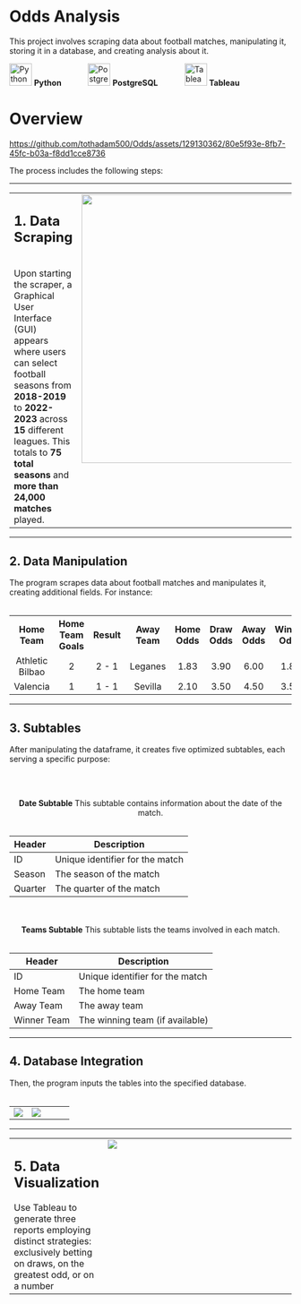 # Odds Analysis
This project involves scraping data about football matches, manipulating it, storing it in a database, and creating analysis about it.
<p>
  <span style="display: inline-block; margin-right: 20px; vertical-align: middle;">
    <img width="40" src="https://github.com/tothadam500/Odds/assets/129130362/00b2b9f2-5d3d-4f94-8579-050300b1ac88.png" alt="Python Logo">
    <strong>Python</strong>
  </span>&nbsp;&nbsp;&nbsp;&nbsp;&nbsp;&nbsp;

  <span style="display: inline-block; margin-right: 20px; vertical-align: middle;">
    <img width="40" src="https://github.com/tothadam500/Odds/assets/129130362/ff68ea55-63b7-42ce-8dac-24a52bd8d15f.png" alt="PostgreSQL Logo">
    <strong>PostgreSQL</strong>
  </span>&nbsp;&nbsp;&nbsp;&nbsp;&nbsp;&nbsp;

  <span style="display: inline-block; vertical-align: middle;">
    <img width="40" src="https://github.com/tothadam500/Odds/assets/129130362/5dc5370c-3915-48ad-b574-438e64b38ad0.png" alt="Tableau Logo">
    <strong>Tableau</strong>
  </span>
</p>

# Overview

https://github.com/tothadam500/Odds/assets/129130362/80e5f93e-8fb7-45fc-b03a-f8dd1cce8736

The process includes the following steps:

---

<table>
  <tr valign="top">    
 <td><h2>1. Data Scraping</h2><br>Upon starting the scraper, a Graphical User Interface (GUI) appears where users can select football seasons from <strong>2018-2019</strong> to <strong>2022-2023</strong> across <strong>15</strong> different leagues. This totals to <strong>75 total seasons</strong> and <strong>more than 24,000 matches</strong> played.</td>
 <td width="480">
<img width="480" src="https://github.com/tothadam500/Odds/assets/129130362/b3924ac0-03f4-434d-b10b-fee1589f8629.png">
</td>
  </tr>
</table> 

---

<h2>2. Data Manipulation</h2>The program scrapes data about football matches and manipulates it, creating additional fields. For instance:<br><br>
  
 <div>
<table>
  <tr align="center">
    <th>Home Team</th>
    <th>Home Team Goals</th>
    <th>Result</th>
    <th>Away Team</th>
    <th>Home Odds</th>
    <th>Draw Odds</th>
    <th>Away Odds</th>
    <th>Winner Odds</th>
  </tr>
<tr align="center">
    <td>Athletic Bilbao</td>
    <td>2</td>
    <td>2 - 1</td>
    <td>Leganes</td>
    <td>1.83</td>
    <td>3.90</td>
    <td>6.00</td>
    <td>1.83</td>
  </tr>
<tr align="center">
    <td>Valencia</td>
    <td>1</td>
    <td>1 - 1</td>
    <td>Sevilla</td>
    <td>2.10</td>
    <td>3.50</td>
    <td>4.50</td>
    <td>3.50</td>
  </tr>
</table>
 </div>
 
---

<h2>3. Subtables</h2> After manipulating the dataframe, it creates five optimized subtables, each serving a specific purpose:

   <br><br>
   
 <div align="center">
   <div>
     <strong>Date Subtable</strong>                                  
     This subtable contains information about the date of the match.
     <br><br>

  | Header  | Description                         |
  |---------|-------------------------------------|
  | ID      | Unique identifier for the match     |
  | Season  | The season of the match             |
  | Quarter | The quarter of the match            |
   </div>
 </div>
         <br><br>
         
 <div align="center">
   <div>
     <strong>Teams Subtable</strong>
     This subtable lists the teams involved in each match.
      <br><br>
      
  | Header       | Description                         |
  |--------------|-------------------------------------|
  | ID           | Unique identifier for the match     |
  | Home Team    | The home team                       |
  | Away Team    | The away team                       |
  | Winner Team  | The winning team (if available)     |
</div>
 </div>

---
 
<h2>4. Database Integration</h2> Then, the program inputs the tables into the specified database. <br><br>

<table>
  <tr>
    <td ><img src="https://github.com/tothadam500/Odds/assets/129130362/db9b8b5d-9ebc-4bd2-a98f-7a8e44992a81"></td>
    <td width="70%"><img src="https://github.com/tothadam500/Odds/assets/129130362/9abf34fc-f503-4344-9786-2046c9887abe"></td>
  </tr>
</table>

---

<table>
  <tr valign="top">
    <td><h2>5. Data Visualization</h2> 
Use Tableau to generate three reports employing distinct strategies: exclusively betting on draws, on the greatest odd, or on a number</td>
    <td width=600 ><img src="https://github.com/tothadam500/Odds/assets/129130362/6a944316-e600-4bac-9620-76bcdc35f621.png"></td>
  </tr>
</table>

